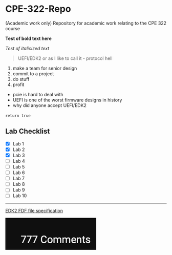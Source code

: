 # CPE-322-Repo
(Academic work only) Repository for academic work relating to the CPE 322 course

**Test of bold text here**

*Test of italicized text*

> UEFI/EDK2 or as I like to call it - protocol hell

1. make a team for senior design
2. commit to a project
3. do stuff
4. profit


- pcie is hard to deal with
- UEFI is one of the worst firmware designs in history
- why did anyone accept UEFI/EDK2

`return true`


## Lab Checklist

- [x] Lab 1
- [x] Lab 2
- [x] Lab 3
- [ ] Lab 4
- [ ] Lab 5
- [ ] Lab 6
- [ ] Lab 7
- [ ] Lab 8
- [ ] Lab 9
- [ ] Lab 10

---

[EDK2 FDF file specification](https://tianocore-docs.github.io/edk2-FdfSpecification/release-1.28.01/)

![out of context youtube screenshot](comments.png)
